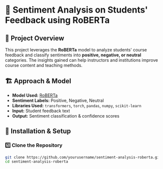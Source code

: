 # 🎯 Sentiment Analysis on Students' Feedback using RoBERTa

## 📌 Project Overview
This project leverages the **RoBERTa** model to analyze students' course feedback and classify sentiments into **positive, negative, or neutral** categories. The insights gained can help instructors and institutions improve course content and teaching methods.

## 🏗 Approach & Model
- **Model Used:** [RoBERTa](https://huggingface.co/transformers/model_doc/roberta.html)  
- **Sentiment Labels:** Positive, Negative, Neutral  
- **Libraries Used:** `transformers`, `torch`, `pandas`, `numpy`, `scikit-learn`  
- **Input:** Student feedback text  
- **Output:** Sentiment classification & confidence scores  

## 🚀 Installation & Setup
### 1️⃣ Clone the Repository
```bash
git clone https://github.com/yourusername/sentiment-analysis-roberta.git
cd sentiment-analysis-roberta
